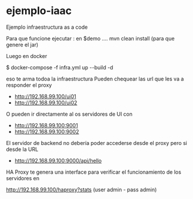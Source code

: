 # ejemplo-iaac
Ejemplo infraestructura as a code


Para que funcione ejecutar
: en $demo .... mvn clean install (para que genere el jar)

Luego en docker 

$ docker-compose -f infra.yml up --build -d

eso te arma todoa la infraestructura
Pueden chequear las url que les va a responder el proxy
- http://192.168.99.100/ui01
- http://192.168.99.100/ui02

O pueden ir directamente al os servidores de UI con 
- http://192.168.99.100:9001
- http://192.168.99.100:9002

El servidor de backend no debería poder accederse desde el proxy pero si desde la URL
- http://192.168.99.100:9000/api/hello

HA Proxy te genera una interface para verificar el funcionamiento de los servidores en 

http://192.168.99.100/haproxy?stats (user admin - pass admin) 
